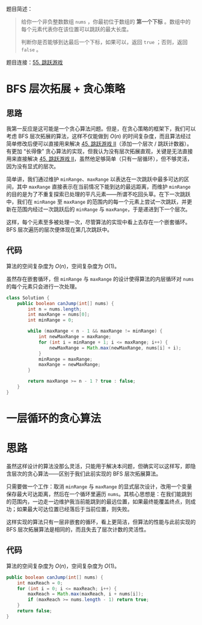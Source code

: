 题目简述：

> 给你一个非负整数数组 `nums` ，你最初位于数组的 **第一个下标** 。数组中的每个元素代表你在该位置可以跳跃的最大长度。
>
> 判断你是否能够到达最后一个下标，如果可以，返回 `true` ；否则，返回 `false` 。

题目连接：[55. 跳跃游戏](https://leetcode.cn/problems/jump-game/)

# BFS 层次拓展 + 贪心策略

## 思路

我第一反应是这可能是一个贪心算法问题。但是，在贪心策略的框架下，我们可以考虑 BFS 层次拓展的算法，这样不仅能做到 $O(n)$ 的时间复杂度，而且算法经过简单修改后便可以直接用来解决 [45. 跳跃游戏 II](https://leetcode.cn/problems/jump-game-ii/)（添加一个层次 / 跳跃计数器）。有更加 “长得像” 贪心算法的实现，但我认为没有层次拓展直观，关键是无法直接用来直接解决 [45. 跳跃游戏 II](https://leetcode.cn/problems/jump-game-ii/)，虽然他足够简单（只有一层循环），但不够灵活，因为没有显式的层次。

简单讲，我们通过维护 `minRange`、`maxRange` 以表达在一次跳跃中最多可达的区间，其中 `maxRange` 直接表示在当前情况下能到达的最远距离，而维护 `minRange` 的目的是为了不重复探索已处理的平凡元素——所谓不吃回头草。在下一次跳跃中，我们在 `minRange` 至 `maxRange` 的范围内的每一个元素上尝试一次跳跃，并更新在范围内经过一次跳跃后的 `minRange` 与 `maxRange`，于是递进到下一个层次。

这样，每个元素至多被处理一次，尽管算法的实现中看上去存在一个嵌套循环。BFS 层次遍历的层次便体现在第几次跳跃中。

## 代码

算法的空间复杂度为 $O(n)$，空间复杂度为 $O(1)$。

 虽然存在嵌套循环，但 `minRange` 与 `maxRange` 的设计使得算法的内层循环对 `nums` 的每个元素只会进行一次处理。

```java
class Solution {
    public boolean canJump(int[] nums) {
        int n = nums.length;
        int maxRange = nums[0];
        int minRange = 0;

        while (maxRange < n - 1 && maxRange != minRange) {
            int newMaxRange = maxRange;
            for (int i = minRange + 1; i <= maxRange; i++) {
                newMaxRange = Math.max(newMaxRange, nums[i] + i);
            }
            minRange = maxRange;
            maxRange = newMaxRange;
        }

        return maxRange >= n - 1 ? true : false;
    }
}
```

# 一层循环的贪心算法

# 思路

虽然这样设计的算法没那么灵活，只能用于解决本问题，但确实可以这样写，即隐含层次的贪心算法——区别于我们此前实现的 BFS 层次拓展算法。

只需要做一个工作：取消 `minRange` 与 `maxRange`  的显式层次设计，改用一个变量保存最大可达距离，然后在一个循环里遍历 `nums`。其核心思想是：在我们能跳到的范围内，一边走一边维护我当前能跳到的最远位置，如果最终能覆盖终点，则成功；如果最大可达位置已经落后于当前位置，则失败。

这样实现的算法只有一层非嵌套的循环，看上更简洁，但算法的性能与此前实现的 BFS 层次拓展算法是相同的，而且失去了层次计数的灵活性。

## 代码

算法的空间复杂度为 $O(n)$，空间复杂度为 $O(1)$。

```java
public boolean canJump(int[] nums) {
    int maxReach = 0;
    for (int i = 0; i <= maxReach; i++) {
        maxReach = Math.max(maxReach, i + nums[i]);
        if (maxReach >= nums.length - 1) return true;
    }
    return false;
}
```

